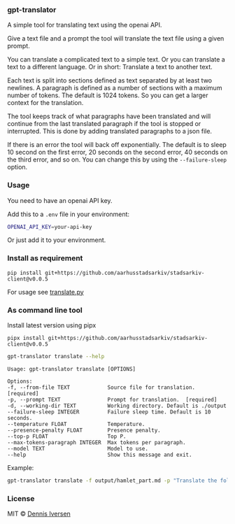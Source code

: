 ### gpt-translator

A simple tool for translating text using the openai API.

Give a text file and a prompt the tool will translate the text file using a given prompt.

You can translate a complicated text to a simple text. Or you can translate a text to a different language. Or in short: Translate a text to another text.

Each text is split into sections defined as text separated by at least two newlines. A paragraph is defined as a number of sections with a maximum number of tokens. The default is 1024 tokens. So you can get a larger context for the translation.

The tool keeps track of what paragraphs have been translated and will continue from the last translated paragraph if the tool is stopped or interrupted. This is done by adding translated paragraphs to a json file. 

If there is an error the tool will back off exponentially. The default is to sleep 10 second on the first error, 20 seconds on the second error, 40 seconds on the third error, and so on. You can change this by using the `--failure-sleep` option.

### Usage

You need to have an openai API key.

Add this to a `.env` file in your environment:

```bash
OPENAI_API_KEY=your-api-key
```

Or just add it to your environment.

### Install as requirement

<!-- LATEST-VERSION-PIP -->
	pip install git+https://github.com/aarhusstadsarkiv/stadsarkiv-client@v0.0.5

For usage see [translate.py](translate.py)

### As command line tool

Install latest version using pipx

<!-- LATEST-VERSION-PIPX -->
	pipx install git+https://github.com/aarhusstadsarkiv/stadsarkiv-client@v0.0.5


```bash
gpt-translator translate --help
```

    Usage: gpt-translator translate [OPTIONS]

    Options:
    -f, --from-file TEXT            Source file for translation.  [required]
    -p, --prompt TEXT               Prompt for translation.  [required]
    -d, --working-dir TEXT          Working directory. Default is ./output
    --failure-sleep INTEGER         Failure sleep time. Default is 10 seconds.
    --temperature FLOAT             Temperature.
    --presence-penalty FLOAT        Presence penalty.
    --top-p FLOAT                   Top P.
    --max-tokens-paragraph INTEGER  Max tokens per paragraph.
    --model TEXT                    Model to use.
    --help                          Show this message and exit.

Example: 

```bash
gpt-translator translate -f output/hamlet_part.md -p "Translate the following two scenes from Hamlet by Shakespeare to a modern version so that it is easier to understand. It should be as simple as possible, but no simpler."
```

### License

MIT © [Dennis Iversen](https://github.com/diversen)
